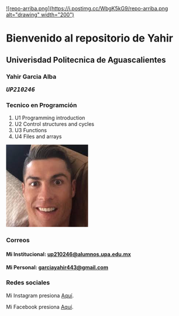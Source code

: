 [![repo-arriba.png](https://i.postimg.cc/WbgK5kG9/repo-arriba.png alt="drawing" width="200")](https://postimg.cc/KRcJz4sL)

# Bienvenido al repositorio de Yahir

## Univerisdad Politecnica de Aguascalientes 

### Yahir Garcia Alba <pre><em>UP210246</em>

### Tecnico en Programción 

<ol>
  <li>U1 Programming introduction</li>
  <li>U2 Control structures and cycles</li>
  <li>U3 Functions</li>
  <li>U4 Files and arrays</li>
</ol>


![Descripción de la imagen](/imagenes/images.jpeg)

### Correos 

#### Mi Institucional: up210246@alumnos.upa.edu.mx 

#### Mi Personal: garciayahir443@gmail.com


### Redes sociales 


Mi Instagram presiona [Aquí](https://www.instagram.com/yahir_alba_/). </p>
Mi Facebook presiona [Aquí](https://www.facebook.com/yahir.garciaalba/).

